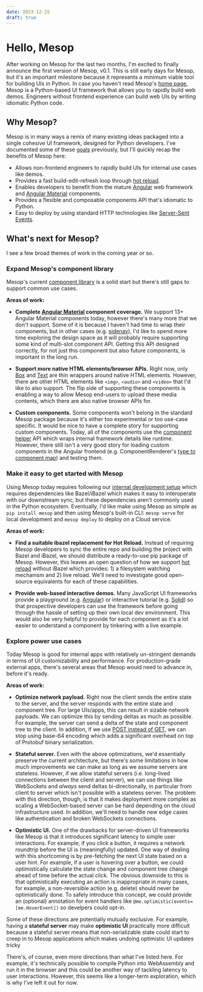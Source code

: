 ```yaml
---
date: 2023-12-25
draft: true
---
```


# Hello, Mesop

After working on Mesop for the last two months, I'm excited to finally announce the first version of Mesop, v0.1. This is still early days for Mesop, but it's an important milestone because it represents a minimum viable tool for building UIs in Python. In case you haven't read Mesop's [home page](https://google.github.io/mesop/), Mesop is a Python-based UI framework that allows you to rapidly build web demos. Engineers without frontend experience can build web UIs by writing idiomatic Python code.

## Why Mesop?

Mesop is in many ways a remix of many existing ideas packaged into a single cohesive UI framework, designed for Python developers. I've documented some of these [goals](../../goals.md) previously, but I'll quickly recap the benefits of Mesop here:

- Allows non-frontend engineers to rapidly build UIs for internal use cases like demos.
- Provides a fast build-edit-refresh loop through [hot reload](../../internal/hot_reload.md).
- Enables developers to benefit from the mature [Angular](https://angular.dev/) web framework and [Angular Material](https://material.angular.io/) components.
- Provides a flexible and composable components API that's idiomatic to Python.
- Easy to deploy by using standard HTTP technologies like [Server-Sent Events](https://developer.mozilla.org/en-US/docs/Web/API/Server-sent_events).


## What's next for Mesop?

I see a few broad themes of work in the coming year or so.

### Expand Mesop's component library

Mesop's current [component library](../../components/box.md) is a solid start but there's still gaps to support common use cases.

**Areas of work:**

- **Complete [Angular Material](https://material.angular.io/components/categories) component coverage.** We support 13+ Angular Material components today, however there's many more that we don't support. Some of it is because I haven't had time to wrap their components, but in other cases (e.g. [sidenav](https://github.com/google/mesop/issues/30)), I'd like to spend more time exploring the design space as it will probably require supporting some kind of multi-slot component API. Getting this API designed correctly, for not just this component but also future components, is important in the long run.

- **Support more native HTML elements/browser APIs.** Right now, only [Box](../../components/box.md) and [Text](../../components/text.md) are thin wrappers around native HTML elements. However, there are other HTML elements like `<img>`, `<audio>`
 and `<video>` that I'd like to also support. The flip side of supporting these components is enabling a way to allow Mesop end-users to upload these media contents, which there are also native browser APIs for.

- **Custom components.** Some components won't belong in the standard Mesop package because it's either too experimental or too use-case specific. It would be nice to have a complete story for supporting custom components. Today, all of the components use the [component helper](https://github.com/google/mesop/blob/main/mesop/component_helpers/helper.py) API which wraps internal framework details like runtime. However, there still isn't a very good story for loading custom components in the Angular frontend (e.g. ComponentRenderer's [type to component map](https://github.com/google/mesop/blob/main/mesop/web/src/component_renderer/type_to_component.ts)) and testing them.


### Make it easy to get started with Mesop

Using Mesop today requires following our [internal development setup](../../internal/development.md) which requires dependencies like Bazel/iBazel which makes it easy to interoperate with our downstream sync, but these dependencies aren't commonly used in the Python ecosystem. Eventually, I'd like make using Mesop as simple as `pip install mesop` and then using Mesop's built-in CLI: `mesop serve` for local development and `mesop deploy` to deploy on a Cloud service.

**Areas of work:**

- **Find a suitable ibazel replacement for Hot Reload.** Instead of requiring Mesop developers to sync the entire repo and building the project with Bazel and iBazel, we should distribute a ready-to-use pip package of Mesop. However, this leaves an open question of how we support [hot reload](../../internal/hot_reload.md) without iBazel which provides: 1) a filesystem watching mechanism and 2) live reload. We'll need to investigate good open-source equivalents for each of these capabilities.

- **Provide web-based interactive demos.** Many JavaScript UI frameworks provide a playground (e.g. [Angular](https://angular.dev/playground)) or interactive tutorial (e.g. [Solid](https://www.solidjs.com/tutorial/introduction_basics)) so that prospective developers can use the framework before going through the hassle of setting up their own local dev environment. This would also be very helpful to provide for each component as it's a lot easier to understand a component by tinkering with a live example.

### Explore power use cases

Today Mesop is good for internal apps with relatively un-stringent demands in terms of UI customizability and performance. For production-grade external apps, there's several areas that Mesop would need to advance in, before it's ready.

**Areas of work:**

- **Optimize network payload.** Right now the client sends the entire state to the server, and the server responds with the entire state and component tree. For large UIs/apps, this can result in sizable network payloads. We can optimize this by sending deltas as much as possible. For example, the server can send a delta of the state and component tree to the client. In addition, if we use [POST instead of GET](https://github.com/google/mesop/issues/26), we can stop using base-64 encoding which adds a significant overhead on top of Protobuf binary serialization.

- **Stateful server.** Even with the above optimizations, we'd essentially preserve the current architecture, but there's some limitations in how much improvements we can make as long as we assume servers are stateless. However, if we allow stateful servers (i.e. long-lived connections between the client and server), we can use things like WebSockets and *always* send deltas bi-directionally, in particular from client to server which isn't possible with a stateless server. The problem with this direction, though, is that it makes deployment more complex as scaling a WebSocket-based server can be hard depending on the cloud infrastructure used. In addition, we'll need to handle new edge cases like authentication and broken WebSockets connections.

- **Optimistic UI.** One of the drawbacks for server-driven UI frameworks like Mesop is that it introduces significant latency to simple user interactions. For example, if you click a button, it requires a network roundtrip before the UI is (meaningfully) updated. One way of dealing with this shortcoming is by pre-fetching the next UI state based on a user hint. For example, if a user is hovering over a button, we could optimistically calculate the state change and component tree change ahead of time before the actual click. The obvious downside to this is that optimistically executing an action is inappropriate in many cases, for example, a non-reversible action (e.g. delete) should never be optimistically done. To safely introduce this concept, we could provide an (optional) annotation for event handlers like `@me.optimistic(events=[me.HoverEvent])` so develpers could opt-in.

Some of these directions are potentially mutually exclusive. For example, having a **stateful server** may make **optimistic UI** practically more difficult because a stateful server means that non-serializable state could start to creep in to Mesop applications which makes undoing optimistic UI updates tricky

There's, of course, even more directions than what I've listed here. For example, it's technically possible to compile Python into WebAssembly and run it in the browser and this could be another way of tackling latency to user interactions. However, this seems like a longer-term exploration, which is why I've left it out for now.
